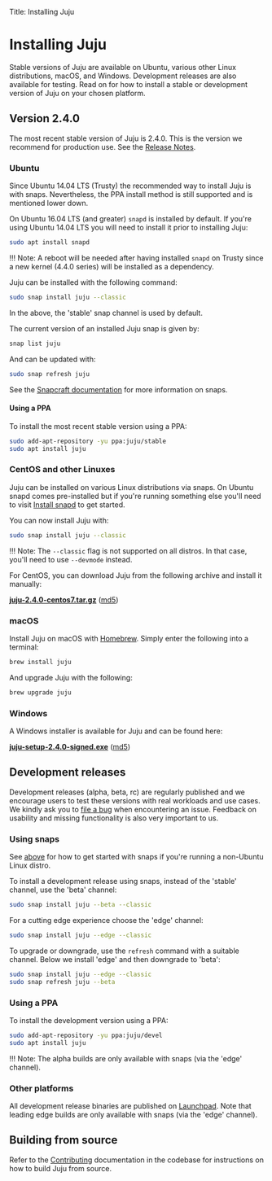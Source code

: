 Title: Installing Juju

# Installing Juju

Stable versions of Juju are available on Ubuntu, various other Linux
distributions, macOS, and Windows. Development releases are also available for
testing. Read on for how to install a stable or development version of Juju on
your chosen platform.

## Version 2.4.0

The most recent stable version of Juju is 2.4.0. This is the version we
recommend for production use. See the [Release Notes][release-notes-2].

### Ubuntu

Since Ubuntu 14.04 LTS (Trusty) the recommended way to install Juju is with
snaps. Nevertheless, the PPA install method is still supported and is mentioned
lower down.

On Ubuntu 16.04 LTS (and greater) `snapd` is installed by default. If you're
using Ubuntu 14.04 LTS you will need to install it prior to installing Juju:

```bash
sudo apt install snapd
```

!!! Note:
    A reboot will be needed after having installed `snapd` on Trusty since a
    new kernel (4.4.0 series) will be installed as a dependency.

Juju can be installed with the following command:

```bash
sudo snap install juju --classic
```

In the above, the 'stable' snap channel is used by default.

The current version of an installed Juju snap is given by:

```bash
snap list juju
```

And can be updated with:

```bash
sudo snap refresh juju
```

See the [Snapcraft documentation][snapcraft] for more information on snaps. 

#### Using a PPA

To install the most recent stable version using a PPA:

```bash
sudo add-apt-repository -yu ppa:juju/stable
sudo apt install juju
```

### CentOS and other Linuxes

Juju can be installed on various Linux distributions via snaps. On Ubuntu 
snapd comes pre-installed but if you're running something else you'll need to
visit [Install snapd][snapd-install] to get started.

You can now install Juju with:

```bash
sudo snap install juju --classic
```

!!! Note:
    The `--classic` flag is not supported on all distros. In that case, you'll
    need to use `--devmode` instead.

For CentOS, you can download Juju from the following archive and install it
manually:

[**juju-2.4.0-centos7.tar.gz**][juju-centos] ([md5][juju-centos-md5])

### macOS

Install Juju on macOS with [Homebrew][homebrew]. Simply enter the following
into a terminal:

```bash
brew install juju
```

And upgrade Juju with the following:

```bash
brew upgrade juju
```

### Windows

A Windows installer is available for Juju and can be found here:

[**juju-setup-2.4.0-signed.exe**][juju-win-signed] ([md5][juju-win-signed-md5])

## Development releases

Development releases (alpha, beta, rc) are regularly published and we encourage
users to test these versions with real workloads and use cases. We kindly ask
you to [file a bug][juju-new-bug] when encountering an issue. Feedback on
usability and missing functionality is also very important to us.

### Using snaps

See [above][centos-and-other-linuxes] for how to get started with snaps if
you're running a non-Ubuntu Linux distro.

To install a development release using snaps, instead of the 'stable' channel,
use the 'beta' channel:

```bash
sudo snap install juju --beta --classic
```

For a cutting edge experience choose the 'edge' channel:

```bash
sudo snap install juju --edge --classic
```

To upgrade or downgrade, use the `refresh` command with a suitable channel.
Below we install 'edge' and then downgrade to 'beta':

```bash
sudo snap install juju --edge --classic
sudo snap refresh juju --beta
```

### Using a PPA

To install the development version using a PPA:

```bash
sudo add-apt-repository -yu ppa:juju/devel
sudo apt install juju
```

!!! Note:
    The alpha builds are only available with snaps (via the 'edge' channel).

### Other platforms

All development release binaries are published on
[Launchpad][juju-launchpad-binaries]. Note that leading edge builds are only
available with snaps (via the 'edge' channel).

## Building from source

Refer to the [Contributing][contributing] documentation in the codebase for
instructions on how to build Juju from source.


<!-- LINKS -->

[release-notes-2]: ./reference-release-notes.md
[homebrew]: https://brew.sh/
[contributing]: https://github.com/juju/juju/blob/develop/CONTRIBUTING.md
[snapcraft]: https://snapcraft.io
[snapd-install]: https://snapcraft.io/docs/core/install
[juju-new-bug]: https://bugs.launchpad.net/juju/+filebug
[juju-win-signed]: https://launchpad.net/juju/2.4/2.4.0/+download/juju-setup-2.4.0-signed.exe
[juju-win-signed-md5]: https://launchpad.net/juju/2.4/2.4.0/+download/juju-setup-2.4.0-signed.exe/+md5
[juju-centos]: https://launchpad.net/juju/2.4/2.4.0/+download/juju-2.4.0-centos7.tar.gz
[juju-centos-md5]: https://launchpad.net/juju/2.4/2.4.0/+download/juju-2.4.0-centos7.tar.gz/+md5
[juju-launchpad-binaries]: https://launchpad.net/juju/+series
[centos-and-other-linuxes]: #centos-and-other-linuxes
